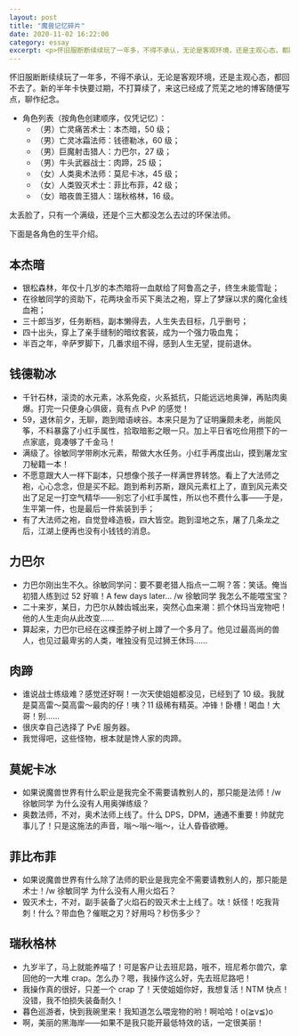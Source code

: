 ```yaml
---
layout: post
title: "魔兽记忆碎片"
date: 2020-11-02 16:22:00
category: essay
excerpt: <p>怀旧服断断续续玩了一年多，不得不承认，无论是客观环境，还是主观心态，都回不去了。新的半年卡快要过期，不打算续了，来这已经成了荒芜之地的博客随便写点，聊作纪念。</p>
---
```


怀旧服断断续续玩了一年多，不得不承认，无论是客观环境，还是主观心态，都回不去了。新的半年卡快要过期，不打算续了，来这已经成了荒芜之地的博客随便写点，聊作纪念。

- 角色列表（按角色创建顺序，仅凭记忆）：
  - （男）亡灵痛苦术士：本杰暗，50 级；
  - （男）亡灵冰霜法师：钱德勒冰，60 级；
  - （男）巨魔射击猎人：力巴尔，27 级；
  - （男）牛头武器战士：肉蹄，25 级；
  - （女）人类奥术法师：莫尼卡冰，45 级；
  - （女）人类毁灭术士：菲比布菲，42 级；
  - （女）暗夜兽王猎人：瑞秋格林，16 级。

太丢脸了，只有一个满级，还是个三大都没怎么去过的环保法师。

下面是各角色的生平介绍。

## 本杰暗

- 银松森林，年仅十几岁的本杰暗将一血献给了阿鲁高之子，终生未能雪耻；
- 在徐敏同学的资助下，花两块金币买下奥法之袍，穿上了梦寐以求的魔化金线血袍；
- 三十郎当岁，任务断档，副本懒得去，人生失去目标，几乎删号；
- 四十出头，穿上了亲手缝制的暗纹套装，成为一个强力吸血鬼；
- 半百之年，辛萨罗脚下，几番求组不得，感到人生无望，提前退休。

## 钱德勒冰

- 千针石林，滚烫的水元素，冰系免疫，火系抵抗，只能远远地奥弹，再贴肉奥爆。打完一只便身心俱疲，竟有点 PvP 的感觉！
- 59，退休前夕，无聊，跑到暗语峡谷。本来只是为了证明廉颇未老，尚能风筝，不料暴露了小红手属性，拾取暗影之眼一只。加上平日省吃俭用攒下的一点家底，竟凑够了千金马！
- 满级了。徐敏同学带刷水元素，帮做大水任务。小红手再度出山，摸到屠龙宝刀秘籍一本！
- 不愿意跟大人一样下副本，只想像个孩子一样满世界转悠。看上了大法师之袍，心心念念，但是买不起。跑到希利苏斯，跟风元素杠上了，直到风元素交出了足足一打空气精华——别忘了小红手属性，所以也不费什么事——于是，生平第一件，也是最后一件紫装到手；
- 有了大法师之袍，自觉登峰造极，四大皆空。跑到湿地之东，屠了几条龙之后，江湖上便再也没有小钱钱的消息。

## 力巴尔

- 力巴尔刚出生不久。徐敏同学问：要不要老猎人指点一二啊？答：笑话。俺当初猎人练到过 52 好嘛！A few days later... /w 徐敏同学 我怎么不能喂宝宝？
- 二十来岁，某日，力巴尔从棘齿城出来，突然心血来潮：抓个休玛当宠物吧！他的人生走向从此改变……
- 算起来，力巴尔已经在这棵歪脖子树上蹲了一个多月了。他见过最高尚的兽人，也见过最卑劣的人类，唯独没有见过狮王休玛……

## 肉蹄

- 谁说战士练级难？感觉还好啊！一次天使姐姐都没见，已经到了 10 级。我就是莫高雷～莫高雷～最肉的仔！咦？11 级稀有精英。冲锋！卧槽！喝血！大哥！别……
- 很庆幸自己选择了 PvE 服务器。
- 我觉得吧，这些怪物，根本就是馋人家的肉蹄。

## 莫妮卡冰

- 如果说魔兽世界有什么职业是我完全不需要请教别人的，那只能是法师！/w 徐敏同学 为什么没有人用奥弹练级？
- 奥数法师，不对，奥术法师上线了。什么 DPS，DPM，通通不重要！帅就完事儿了！只是这施法的声音，嗡～嗡～嗡～，让人昏昏欲睡。

## 菲比布菲

- 如果说魔兽世界有什么除了法师的职业是我完全不需要请教别人的，那只能是术士！/w 徐敏同学 为什么没有人用火焰石？
- 毁灭术士，不对，副手装备了火焰石的毁灭术士上线了。呔！妖怪！吃我背刺！什么？带血色？催眠之刃？好用吗？秒伤多少？

## 瑞秋格林

- 九岁半了，马上就能养喵了！可是客户让去班尼路，哦不，班尼希尔兽穴，拿回他的一大堆 crap。怎么办？嗯，我操作这么好，先去班尼路吧！
- 我操作真的很好，只差一个 crap 了！天使姐姐你好，我想复活！NTM 快点！没错，我不怕损失装备耐久！
- 暮色巡游者，快到我碗里来！我知道怎么喂宠物的哟！啊哈哈！o(≧v≦)o
- 啊，美丽的黑海岸——如果不是我只能开最低特效的话，一定很美丽！
